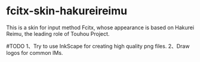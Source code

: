 fcitx-skin-hakureireimu
=======================

This is a skin for input method Fcitx, whose appearance is based on Hakurei Reimu, the leading role of Touhou Project.

#TODO
1、Try to use InkScape for creating high quality png files.
2、Draw logos for common IMs.
